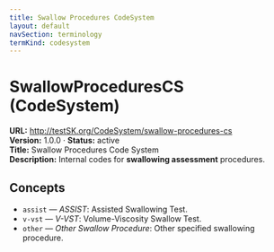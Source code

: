 ```yaml
---
title: Swallow Procedures CodeSystem
layout: default
navSection: terminology
termKind: codesystem
---
```

# SwallowProceduresCS (CodeSystem)

**URL:** http://testSK.org/CodeSystem/swallow-procedures-cs  
**Version:** 1.0.0 · **Status:** active  
**Title:** Swallow Procedures Code System  
**Description:** Internal codes for **swallowing assessment** procedures.

## Concepts
- `assist` — *ASSIST*: Assisted Swallowing Test.  
- `v-vst` — *V-VST*: Volume-Viscosity Swallow Test.  
- `other` — *Other Swallow Procedure*: Other specified swallowing procedure.
